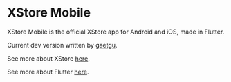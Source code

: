 # XStore Mobile
XStore Mobile is the official XStore app for Android and iOS, made in Flutter.

Current dev version written by [gaetgu](https://github.com/gaetgu).

See more about XStore [here](https://github.com/X-Store-App/).

See more about Flutter [here](https://flutter.dev).
